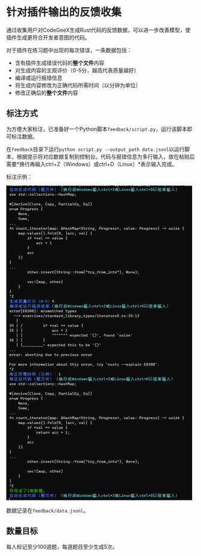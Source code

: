 # 针对插件输出的反馈收集
通过收集用户对CodeGeeX生成Rust代码的反馈数据，可以进一步改善模型，使插件生成更符合开发者意图的代码。

对于插件在练习题中出现的每次错误，一条数据包括：
 * 含有插件生成错误代码的**整个文件**内容
 * 对生成内容的主观评价（0-5分，越高代表质量越好）
 * 编译或运行报错信息
 * 将生成内容修改为正确代码所需时间（以分钟为单位）
 * 修改正确后的**整个文件**内容

## 标注方式
为方便大家标注，已准备好一个Python脚本`feedback/script.py`，运行该脚本即可标注数据。

在`feedback`目录下运行`python script.py --output_path data.jsonl`以运行脚本，根据提示将对应数据复制到控制台。代码与报错信息为多行输入，故在粘贴后需要*换行再输入ctrl+Z（Windows）或ctrl+D（Linux）*表示输入完成。

标注示例：

![](../assets/feedback.png)


数据记录在`feedback/data.jsonl`。

## 数量目标
每人标记至少100道题，每道题目至少生成5次。